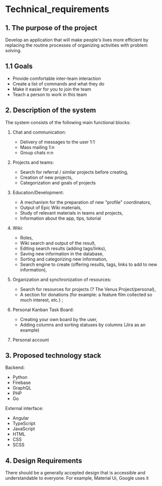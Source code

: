 # Technical_requirements

## 1. The purpose of the project

Develop an application that will make people's lives more efficient by replacing the routine processes of organizing activities with problem solving.

## 1.1 Goals

- Provide comfortable inter-team interaction
- Create a list of commands and what they do
- Make it easier for you to join the team
- Teach a person to work in this team

## 2. Description of the system

The system consists of the following main functional blocks:

1. Chat and communication:

   - Delivery of messages to the user 1:1
   - Mass mailing 1:n
   - Group chats n:n

2. Projects and teams:

   - Search for referral / similar projects before creating,
   - Creation of new projects,
   - Categorization and goals of projects

3. Education/Development:

   - A mechanism for the preparation of new "profile" coordinators,
   - Output of Epic Wiki materials,
   - Study of relevant materials in teams and projects,
   - Information about the app, tips, tutorial

4. Wiki:

   - Roles,
   - Wiki search and output of the result,
   - Editing search results (adding tags/links),
   - Saving new information in the database,
   - Sorting and categorizing new information,
   - Search engine to create (offering results, tags, links to add to new information),

5. Organization and synchronization of resources:

   - Search for resources for projects (? The Venus Project/personal),
   - A section for donations (for example: a feature film collected so much interest, etc.) ;

6. Personal Kanban Task Board:

   - Creating your own board by the user,
   - Adding columns and sorting statuses by columns (Jira as an example)

7. Personal account

## 3. Proposed technology stack

Backend:

- Python
- Firebase
- GraphQL
- PHP
- Go

External interface:

- Angular
- TypeScript
- JavaScript
- HTML
- CSS
- SCSS

## 4. Design Requirements

There should be a generally accepted design that is accessible and understandable to everyone. For example, Material Ui, Google uses it
